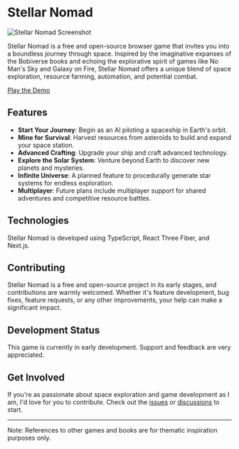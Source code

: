 # Stellar Nomad

![Stellar Nomad Screenshot](https://stellar-nomad.vercel.app/screenshot.webp)

Stellar Nomad is a free and open-source browser game that invites you into a boundless journey through space. Inspired by the imaginative expanses of the Bobiverse books and echoing the explorative spirit of games like No Man's Sky and Galaxy on Fire, Stellar Nomad offers a unique blend of space exploration, resource farming, automation, and potential combat.

[Play the Demo](https://stellar-nomad.vercel.app/)

## Features

- **Start Your Journey**: Begin as an AI piloting a spaceship in Earth's orbit.
- **Mine for Survival**: Harvest resources from asteroids to build and expand your space station.
- **Advanced Crafting**: Upgrade your ship and craft advanced technology.
- **Explore the Solar System**: Venture beyond Earth to discover new planets and mysteries.
- **Infinite Universe**: A planned feature to procedurally generate star systems for endless exploration.
- **Multiplayer**: Future plans include multiplayer support for shared adventures and competitive resource battles.

## Technologies

Stellar Nomad is developed using TypeScript, React Three Fiber, and Next.js.

## Contributing

Stellar Nomad is a free and open-source project in its early stages, and contributions are warmly welcomed. Whether it's feature development, bug fixes, feature requests, or any other improvements, your help can make a significant impact.

## Development Status

This game is currently in early development. Support and feedback are very appreciated.

## Get Involved

If you're as passionate about space exploration and game development as I am, I'd love for you to contribute. Check out the [issues](https://github.com/Resaki1/stellar-nomad/issues) or [discussions](https://github.com/Resaki1/stellar-nomad/discussions) to start.

---

Note: References to other games and books are for thematic inspiration purposes only.
